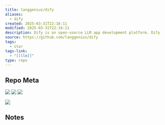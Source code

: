 ```yaml
---
title: langgenius/dify
aliases:
  - dify
created: 2025-03-31T22:16:11
modified: 2025-03-31T22:16:11
description: Dify is an open-source LLM app development platform. Dify's intuitive interface combines AI workflow, RAG pipeline, agent capabilities, model management, observability features and more, letting you quickly go from prototype to production.
source: https://github.com/langgenius/dify
tags:
  - star
tags-link:
  - "[[llm]]"
type: repo
---
```

## Repo Meta

![](https://img.shields.io/github/stars/langgenius/dify?style=for-the-badge&label=stars) ![](https://img.shields.io/github/repo-size/langgenius/dify?style=for-the-badge&label=size) ![](https://img.shields.io/github/created-at/langgenius/dify?style=for-the-badge&label=since)

[![](https://github-readme-stats.vercel.app/api/pin/?username=langgenius&repo=dify&bg_color=00000000)](https://github.com/langgenius/dify)

## Notes

